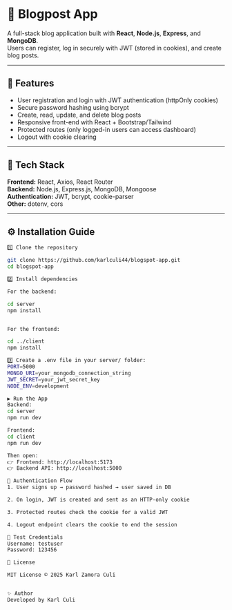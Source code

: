 # 📝 Blogpost App

A full-stack blog application built with **React**, **Node.js**, **Express**, and **MongoDB**.  
Users can register, log in securely with JWT (stored in cookies), and create blog posts.

---

## 🚀 Features
- User registration and login with JWT authentication (httpOnly cookies)
- Secure password hashing using bcrypt
- Create, read, update, and delete blog posts
- Responsive front-end with React + Bootstrap/Tailwind
- Protected routes (only logged-in users can access dashboard)
- Logout with cookie clearing

---

## 🧰 Tech Stack
**Frontend:** React, Axios, React Router  
**Backend:** Node.js, Express.js, MongoDB, Mongoose  
**Authentication:** JWT, bcrypt, cookie-parser  
**Other:** dotenv, cors  

---

## ⚙️ Installation Guide


```bash
1️⃣ Clone the repository

git clone https://github.com/karlculi44/blogspot-app.git
cd blogspot-app

2️⃣ Install dependencies

For the backend:

cd server
npm install


For the frontend:

cd ../client
npm install

3️⃣ Create a .env file in your server/ folder:
PORT=5000
MONGO_URI=your_mongodb_connection_string
JWT_SECRET=your_jwt_secret_key
NODE_ENV=development

▶️ Run the App
Backend:
cd server
npm run dev

Frontend:
cd client
npm run dev

Then open:
👉 Frontend: http://localhost:5173
👉 Backend API: http://localhost:5000

🔑 Authentication Flow
1. User signs up → password hashed → user saved in DB

2. On login, JWT is created and sent as an HTTP-only cookie

3. Protected routes check the cookie for a valid JWT

4. Logout endpoint clears the cookie to end the session

🧪 Test Credentials 
Username: testuser
Password: 123456

📜 License

MIT License © 2025 Karl Zamora Culi


✨ Author
Developed by Karl Culi

